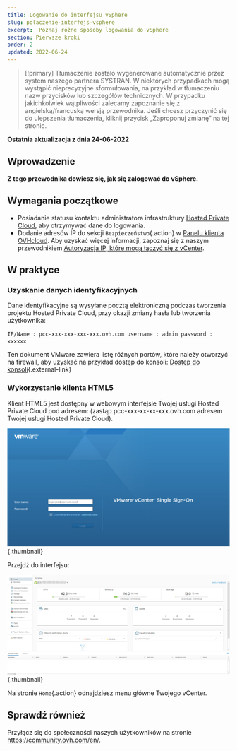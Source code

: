 ```yaml
---
title: Logowanie do interfejsu vSphere
slug: polaczenie-interfejs-vsphere
excerpt:  Poznaj różne sposoby logowania do vSphere
section: Pierwsze kroki
order: 2
updated: 2022-06-24
---
```


> [!primary]
> Tłumaczenie zostało wygenerowane automatycznie przez system naszego partnera SYSTRAN. W niektórych przypadkach mogą wystąpić nieprecyzyjne sformułowania, na przykład w tłumaczeniu nazw przycisków lub szczegółów technicznych. W przypadku jakichkolwiek wątpliwości zalecamy zapoznanie się z angielską/francuską wersją przewodnika. Jeśli chcesz przyczynić się do ulepszenia tłumaczenia, kliknij przycisk „Zaproponuj zmianę” na tej stronie.
>

**Ostatnia aktualizacja z dnia 24-06-2022**

## Wprowadzenie

**Z tego przewodnika dowiesz się, jak się zalogować do vSphere.**

## Wymagania początkowe

- Posiadanie statusu kontaktu administratora infrastruktury [Hosted Private Cloud](https://www.ovhcloud.com/pl/enterprise/products/hosted-private-cloud/), aby otrzymywać dane do logowania.
- Dodanie adresów IP do sekcji `Bezpieczeństwo`{.action} w [Panelu klienta OVHcloud](https://www.ovh.com/auth/?action=gotomanager&from=https://www.ovh.pl/&ovhSubsidiary=pl). Aby uzyskać więcej informacji, zapoznaj się z naszym przewodnikiem [Autoryzacja IP, które mogą łączyć się z vCenter](https://docs.ovh.com/pl/private-cloud/autoryzacja-IP-ktore-moga-laczyc-sie-z-vCenter/).

## W praktyce

### Uzyskanie danych identyfikacyjnych

Dane identyfikacyjne są wysyłane pocztą elektroniczną podczas tworzenia projektu Hosted Private Cloud, przy okazji zmiany hasła lub tworzenia użytkownika:

```
IP/Name : pcc-xxx-xxx-xxx-xxx.ovh.com username : admin password : xxxxxx
```

Ten dokument VMware zawiera listę różnych portów, które należy otworzyć na firewall, aby uzyskać na przykład dostęp do konsoli: [Dostęp do konsoli](https://kb.vmware.com/kb/1012382){.external-link}

### Wykorzystanie klienta HTML5

Klient HTML5 jest dostępny w webowym interfejsie Twojej usługi Hosted Private Cloud pod adresem: (zastąp pcc-xxx-xx-xx-xxx.ovh.com adresem Twojej usługi Hosted Private Cloud).

![Logowanie do interfejsu vSphere HTML5](images/connection_interface_w_html5.png){.thumbnail}

Przejdź do interfejsu:

![Logowanie do interfejsu vSphere HTML5](images/vsphere-client-html5.png){.thumbnail}

Na stronie `Home`{.action} odnajdziesz menu główne Twojego vCenter.

## Sprawdź również

Przyłącz się do społeczności naszych użytkowników na stronie <https://community.ovh.com/en/>.
